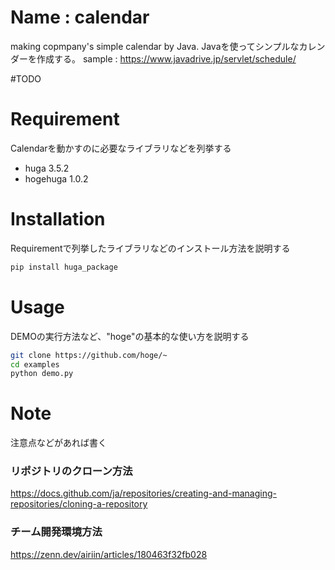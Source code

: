 # Name : calendar
making copmpany's simple calendar by Java.
Javaを使ってシンプルなカレンダーを作成する。
sample :
https://www.javadrive.jp/servlet/schedule/



#TODO
# Requirement
Calendarを動かすのに必要なライブラリなどを列挙する
* huga 3.5.2
* hogehuga 1.0.2

# Installation

Requirementで列挙したライブラリなどのインストール方法を説明する

```bash
pip install huga_package
```

# Usage

DEMOの実行方法など、"hoge"の基本的な使い方を説明する

```bash
git clone https://github.com/hoge/~
cd examples
python demo.py
```

# Note

注意点などがあれば書く

### リポジトリのクローン方法
https://docs.github.com/ja/repositories/creating-and-managing-repositories/cloning-a-repository

### チーム開発環境方法
https://zenn.dev/airiin/articles/180463f32fb028

